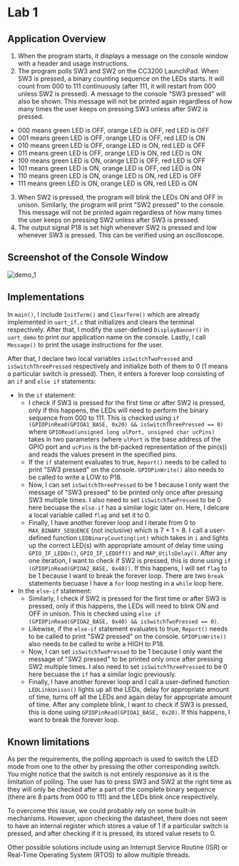 # Lab 1

## Application Overview

1. When the program starts, it displays a message on the console window with a header and usage instructions.
2. The program polls SW3 and SW2 on the CC3200 LaunchPad. When SW3 is pressed, a binary counting sequence on the LEDs starts. It will count from 000 to 111 continuously (after 111, it will restart from 000 unless SW2 is pressed). A message to the console "SW3 pressed" will also be shown. This message will not be printed again regardless of how many times the user keeps on pressing SW3 unless after SW2 is pressed.
* 000 means green LED is OFF, orange LED is OFF, red LED is OFF
* 001 means green LED is OFF, orange LED is OFF, red LED is ON
* 010 means green LED is OFF, orange LED is ON, red LED is OFF
* 011 means green LED is OFF, orange LED is ON, red LED is ON
* 100 means green LED is ON, orange LED is OFF, red LED is OFF
* 101 means green LED is ON, orange LED is OFF, red LED is ON
* 110 means green LED is ON, orange LED is ON, red LED is OFF
* 111 means green LED is ON, orange LED is ON, red LED is ON
3. When SW2 is pressed, the program will blink the LEDs ON and OFF in unison. Similarly, the program will print "SW2 pressed" to the console. This message will not be printed again regardless of how many times the user keeps on pressing SW2 unless after SW3 is pressed.
4. The output signal P18 is set high whenever SW2 is pressed and low whenever SW3 is pressed. This can be verified using an oscilloscope.



## Screenshot of the Console Window
![demo_1](https://user-images.githubusercontent.com/75139323/154020078-99edfd26-6051-4c25-a19c-dd20e1f71ba4.png)



## Implementations

In `main()`, I include `InitTerm()` and `ClearTerm()` which are already implemented in `uart_if.c` that initializes and clears the terminal respectively. After that, I modify the user-defined `DisplayBanner()` in `uart_demo` to print our application name on the console. Lastly, I call `Message()` to print the usage instructions for the user.

After that, I declare two local variables `isSwitchTwoPressed` and `isSwitchThreePressed` respectively and initialize both of them to 0 (1 means a particular switch is pressed). Then, it enters a forever loop consisting of an `if` and `else if` statements:

- In the `if` statement:
  - I check if SW3 is pressed for the first time or after SW2 is pressed, only if this happens, the LEDs will need to perform the binary sequence from 000 to 111. This is checked using `if (GPIOPinRead(GPIOA1_BASE, 0x20) && isSwitchThreePressed == 0)` where `GPIORead(unsigned long ulPort, unsigned char ucPins)` takes in two parameters (where `ulPort` is the base address of the GPIO port and `ucPins` is the bit-packed representation of the pin(s)) and reads the values present in the specified pins. 
  - If the `if` statement evaluates to true, `Report()` needs to be called to print "SW3 pressed" on the console. `GPIOPinWrite()` also needs to be called to write a LOW to P18.
  - Now, I can set `isSwitchThreePressed` to be 1 because I only want the message of "SW3 pressed" to be printed only once after pressing SW3 multiple times. I also need to set `isSwitchTwoPressed` to be 0 here becuase the `else-if` has a similar logic later on. Here, I delcare a local variable called `flag` and set it to 0.
  - Finally, I have another forever loop and I iterate from 0 to `MAX_BINARY_SEQUENCE` (not inclusive) which is 7 + 1 = 8. I call a user-defined function `LEDBinaryCounting(int)` which takes in `i` and lights up the correct LED(s) with appropriate amount of delay time using `GPIO_IF_LEDOn()`, `GPIO_IF_LEDOff()` and `MAP_UtilsDelay()`. After any one iteration, I want to check if SW2 is pressed, this is done using `if (GPIOPinRead(GPIOA2_BASE, 0x40))`. If this happens, I will set `flag` to be 1 because I want to break the forever loop. There are two `break` statements becuase I have a `for` loop nesting in a `while` loop here.
- In the `else-if` statement:
  - Similarly, I check if SW2 is pressed for the first time or after SW3 is pressed, only if this happens, the LEDs will need to blink ON and OFF in unison. This is checked using `else if (GPIOPinRead(GPIOA2_BASE, 0x40) && isSwitchTwoPressed == 0)`.
  - Likewise, if the `else-if` statement evaluates to true, `Report()` needs to be called to print "SW2 pressed" on the console. `GPIOPinWrite()` also needs to be called to write a HIGH to P18.  
  - Now, I can set `isSwitchTwoPressed` to be 1 because I only want the message of "SW2 pressed" to be printed only once after pressing SW2 multiple times. I also need to set `isSwitchThreePressed` to be 0 here becuase the `if` has a similar logic previously.
  - Finally, I have another forever loop and I call a user-defined function `LEDLinkUnison()` lights up all the LEDs, delay for appropriate amount of time, turns off all the LEDs and again delay for appropriate amount of time. After any complete blink, I want to check if SW3 is pressed, this is done using `GPIOPinRead(GPIOA1_BASE, 0x20)`. If this happens, I want to break the forever loop.

## Known limitations

As per the requirements, the polling approach is used to switch the LED mode from one to the other by pressing the other corresponding switch. You might notice that the switch is not entirely responsive as it is the limitation of polling. The user has to press SW3 and SW2 at the right time as they will only be checked after a part of the complete binary sequence (there are 8 parts from 000 to 111) and the LEDs blink once respectively. 

To overcome this issue, we could probably rely on some built-in mechanisms. However, upon checking the datasheet, there does not seem to have an internal register which stores a value of 1 if a particular switch is pressed, and after checking if it is pressed, its stored value resets to 0. 

Other possible solutions include using an Interrupt Service Routine (ISR) or Real-Time Operating System (RTOS) to allow multiple threads.
